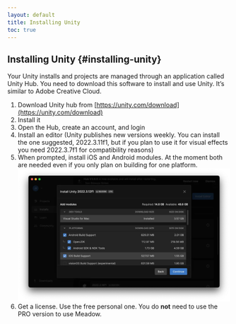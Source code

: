 ```yaml
---
layout: default
title: Installing Unity
toc: true
---
```


## Installing Unity {#installing-unity}

Your Unity installs and projects are managed through an application called Unity Hub. You need to download this software to install and use Unity. It’s similar to Adobe Creative Cloud.



1. Download Unity hub from [https://unity.com/download](https://unity.com/download)
2. Install it
3. Open the Hub, create an account, and login
4. Install an editor (Unity publishes new versions weekly. You can install the one suggested, 2022.3.11f1, but if you plan to use it for visual effects you need 2022.3.7f1 for compatibility reasons)
5. When prompted, install iOS and Android modules. At the moment both are needed even if you only plan on building for one platform.
![alt_text](images/hubModules.webp "image_tooltip")
6. Get a license. Use the free personal one. You do **not** need to use the PRO version to use Meadow.


